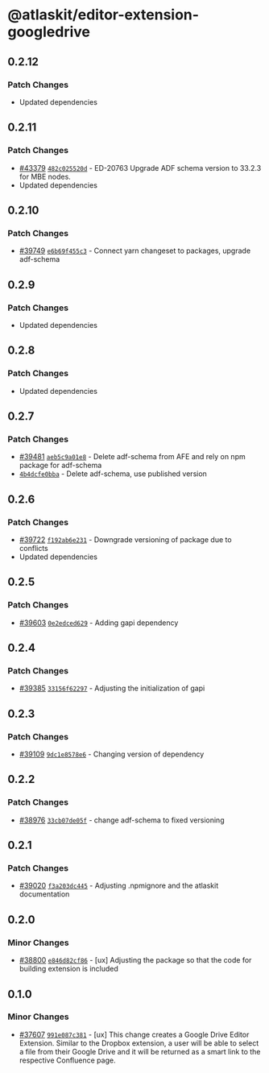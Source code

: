 # @atlaskit/editor-extension-googledrive

## 0.2.12

### Patch Changes

- Updated dependencies

## 0.2.11

### Patch Changes

- [#43379](https://bitbucket.org/atlassian/atlassian-frontend/pull-requests/43379) [`482c025520d`](https://bitbucket.org/atlassian/atlassian-frontend/commits/482c025520d) - ED-20763 Upgrade ADF schema version to 33.2.3 for MBE nodes.
- Updated dependencies

## 0.2.10

### Patch Changes

- [#39749](https://bitbucket.org/atlassian/atlassian-frontend/pull-requests/39749) [`e6b69f455c3`](https://bitbucket.org/atlassian/atlassian-frontend/commits/e6b69f455c3) - Connect yarn changeset to packages, upgrade adf-schema

## 0.2.9

### Patch Changes

- Updated dependencies

## 0.2.8

### Patch Changes

- Updated dependencies

## 0.2.7

### Patch Changes

- [#39481](https://bitbucket.org/atlassian/atlassian-frontend/pull-requests/39481) [`aeb5c9a01e8`](https://bitbucket.org/atlassian/atlassian-frontend/commits/aeb5c9a01e8) - Delete adf-schema from AFE and rely on npm package for adf-schema
- [`4b4dcfe0bba`](https://bitbucket.org/atlassian/atlassian-frontend/commits/4b4dcfe0bba) - Delete adf-schema, use published version

## 0.2.6

### Patch Changes

- [#39722](https://bitbucket.org/atlassian/atlassian-frontend/pull-requests/39722) [`f192ab6e231`](https://bitbucket.org/atlassian/atlassian-frontend/commits/f192ab6e231) - Downgrade versioning of package due to conflicts
- Updated dependencies

## 0.2.5

### Patch Changes

- [#39603](https://bitbucket.org/atlassian/atlassian-frontend/pull-requests/39603) [`0e2edced629`](https://bitbucket.org/atlassian/atlassian-frontend/commits/0e2edced629) - Adding gapi dependency

## 0.2.4

### Patch Changes

- [#39385](https://bitbucket.org/atlassian/atlassian-frontend/pull-requests/39385) [`33156f62297`](https://bitbucket.org/atlassian/atlassian-frontend/commits/33156f62297) - Adjusting the initialization of gapi

## 0.2.3

### Patch Changes

- [#39109](https://bitbucket.org/atlassian/atlassian-frontend/pull-requests/39109) [`9dc1e8578e6`](https://bitbucket.org/atlassian/atlassian-frontend/commits/9dc1e8578e6) - Changing version of dependency

## 0.2.2

### Patch Changes

- [#38976](https://bitbucket.org/atlassian/atlassian-frontend/pull-requests/38976) [`33cb07de05f`](https://bitbucket.org/atlassian/atlassian-frontend/commits/33cb07de05f) - change adf-schema to fixed versioning

## 0.2.1

### Patch Changes

- [#39020](https://bitbucket.org/atlassian/atlassian-frontend/pull-requests/39020) [`f3a203dc445`](https://bitbucket.org/atlassian/atlassian-frontend/commits/f3a203dc445) - Adjusting .npmignore and the atlaskit documentation

## 0.2.0

### Minor Changes

- [#38800](https://bitbucket.org/atlassian/atlassian-frontend/pull-requests/38800) [`e846d82cf86`](https://bitbucket.org/atlassian/atlassian-frontend/commits/e846d82cf86) - [ux] Adjusting the package so that the code for building extension is included

## 0.1.0

### Minor Changes

- [#37607](https://bitbucket.org/atlassian/atlassian-frontend/pull-requests/37607) [`991e087c381`](https://bitbucket.org/atlassian/atlassian-frontend/commits/991e087c381) - [ux] This change creates a Google Drive Editor Extension. Similar to the Dropbox
  extension, a user will be able to select a file from their Google Drive and it
  will be returned as a smart link to the respective Confluence page.
